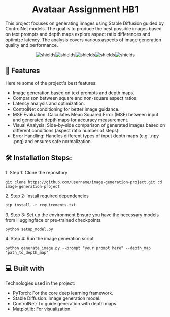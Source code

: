 <h1 align="center" id="title">Avataar Assignment HB1</h1>

<p id="description">This project focuses on generating images using Stable Diffusion guided by ControlNet models. The goal is to produce the best possible images based on text prompts and depth maps explore aspect ratio differences and optimize latency. The analysis covers various aspects of image generation quality and performance.</p>

<p align="center"><img src="https://img.shields.io/badge/Python-3.8-blue" alt="shields"><img src="https://img.shields.io/badge/PyTorch-1.10+-orange" alt="shields"><img src="https://img.shields.io/badge/License-MIT-green" alt="shields"><img src="https://img.shields.io/badge/StableDiffusion-v1.5-purple" alt="shields"><img src="https://img.shields.io/badge/ControlNet-enabled-red" alt="shields"></p>

  
  
<h2>🧐 Features</h2>

Here're some of the project's best features:

*   Image generation based on text prompts and depth maps.
*   Comparison between square and non-square aspect ratios
*   Latency analysis and optimization.
*   ControlNet conditioning for better image guidance.
*   MSE Evaluation: Calculates Mean Squared Error (MSE) between input and generated depth maps for accuracy measurement.
*   Visual Analysis: Side-by-side comparison of generated images based on different conditions (aspect ratio number of steps).
*   Error Handling: Handles different types of input depth maps (e.g. .npy .png) and ensures safe normalization.

<h2>🛠️ Installation Steps:</h2>

<p>1. Step 1: Clone the repository</p>

```
git clone https://github.com/username/image-generation-project.git cd image-generation-project
```

<p>2. Step 2: Install required dependencies</p>

```
pip install -r requirements.txt
```

<p>3. Step 3: Set up the environment Ensure you have the necessary models from Huggingface or pre-trained checkpoints.</p>

```
python setup_model.py
```

<p>4. Step 4: Run the image generation script</p>

```
python generate_image.py --prompt "your prompt here" --depth_map "path_to_depth_map"
```

  
  
<h2>💻 Built with</h2>

Technologies used in the project:

*   PyTorch: For the core deep learning framework.
*   Stable Diffusion: Image generation model.
*   ControlNet: To guide generation with depth maps.
*   Matplotlib: For visualization.

